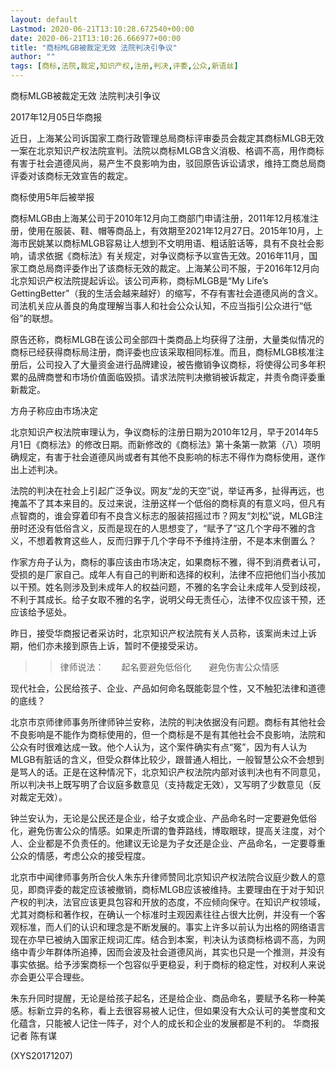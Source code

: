 ```yaml
---
layout: default
Lastmod: 2020-06-21T13:10:28.672540+00:00
date: 2020-06-21T13:10:26.666977+00:00
title: "商标MLGB被裁定无效 法院判决引争议"
author: ""
tags: [商标,法院,裁定,知识产权,注册,判决,评委,公众,新语丝]
---
```


商标MLGB被裁定无效 法院判决引争议

2017年12月05日华商报

近日，上海某公司诉国家工商行政管理总局商标评审委员会裁定其商标MLGB无效一案在北京知识产权法院宣判。法院以商标MLGB含义消极、格调不高，用作商标有害于社会道德风尚，易产生不良影响为由，驳回原告诉讼请求，维持工商总局商评委对该商标无效宣告的裁定。

商标使用5年后被举报

商标MLGB由上海某公司于2010年12月向工商部门申请注册，2011年12月核准注册，使用在服装、鞋、帽等商品上，有效期至2021年12月27日。2015年10月，上海市民姚某以商标MLGB容易让人想到不文明用语、粗话脏话等，具有不良社会影响，请求依据《商标法》有关规定，对争议商标予以宣告无效。2016年11月，国家工商总局商评委作出了该商标无效的裁定。上海某公司不服，于2016年12月向北京知识产权法院提起诉讼。该公司声称，商标MLGB是“My Life’s GettingBetter”（我的生活会越来越好）的缩写，不存有害社会道德风尚的含义。司法机关应从善良的角度理解当事人和社会公众认知，不应当指引公众进行“低俗”的联想。

原告还称，商标MLGB在该公司全部四十类商品上均获得了注册，大量类似情况的商标已经获得商标局注册，商评委也应该采取相同标准。而且，商标MLGB核准注册后，公司投入了大量资金进行品牌建设，被告撤销争议商标，将使得公司多年积累的品牌商誉和市场价值面临毁损。请求法院判决撤销被诉裁定，并责令商评委重新裁定。

方舟子称应由市场决定

北京知识产权法院审理认为，争议商标的注册日期为2010年12月，早于2014年5月1日《商标法》的修改日期。而新修改的《商标法》第十条第一款第（八）项明确规定，有害于社会道德风尚或者有其他不良影响的标志不得作为商标使用，遂作出上述判决。

法院的判决在社会上引起广泛争议。网友“龙的天空”说，举证再多，扯得再远，也掩盖不了其本来目的。反过来说，注册这样一个低俗的商标真的有意义吗，但凡有点智商的，谁会穿着印有不良含义标志的服装招摇过市？网友“刘松”说，MLGB注册时还没有低俗含义，反而是现在的人思想变了，“赋予了”这几个字母不雅的含义，不想着教育这些人，反而归罪于几个字母不予维持注册，不是本末倒置么？

作家方舟子认为，商标的事应该由市场决定，如果商标不雅，得不到消费者认可，受损的是厂家自己。成年人有自己的判断和选择的权利，法律不应把他们当小孩加以干预。姓名则涉及到未成年人的权益问题，不雅的名字会让未成年人受到歧视，不利于其成长。给子女取不雅的名字，说明父母无责任心，法律不仅应该干预，还应该给予惩处。

昨日，接受华商报记者采访时，北京知识产权法院有关人员称，该案尚未过上诉期，他们亦未接到原告上诉，暂时不便接受采访。

>>律师说法：　　起名要避免低俗化　　避免伤害公众情感

现代社会，公民给孩子、企业、产品如何命名既能彰显个性，又不触犯法律和道德的底线？

北京市京师律师事务所律师钟兰安称，法院的判决依据没有问题。商标有其他社会不良影响是不能作为商标使用的，但一个商标是不是有其他社会不良影响，法院和公众有时很难达成一致。他个人认为，这个案件确实有点“冤”，因为有人认为MLGB有脏话的含义，但受众群体比较少，跟普通人相比，一般智慧公众不会想到是骂人的话。正是在这种情况下，北京知识产权法院内部对该判决也有不同意见，所以判决书上既写明了合议庭多数意见（支持裁定无效），又写明了少数意见（反对裁定无效）。

钟兰安认为，无论是公民还是企业，给子女或企业、产品命名时一定要避免低俗化，避免伤害公众的情感。如果走所谓的鲁莽路线，博取眼球，提高关注度，对个人、企业都是不负责任的。他建议无论是为子女还是企业、产品命名，一定要尊重公众的情感，考虑公众的接受程度。

北京市中闻律师事务所合伙人朱东升律师赞同北京知识产权法院合议庭少数人的意见，即商评委的裁定应该被撤销，商标MLGB应该被维持。主要理由在于对于知识产权的判决，法官应该更具包容和开放的态度，不应倾向保守。在知识产权领域，尤其对商标和著作权，在确认一个标准时主观因素往往占很大比例，并没有一个客观标准，而人们的认识和理念是不断发展的。事实上许多以前认为出格的网络语言现在亦早已被纳入国家正规词汇库。结合到本案，判决认为该商标格调不高，为网络中青少年群体所追捧，因而会波及社会道德风尚，其实也只是一个推测，并没有事实依据。给予涉案商标一个包容似乎更稳妥，利于商标的稳定性，对权利人来说亦会更公平合理些。

朱东升同时提醒，无论是给孩子起名，还是给企业、商品命名，要赋予名称一种美感。标新立异的名称，看上去很容易被人记住，但如果没有大众认可的美誉度和文化蕴含，只能被人记住一阵子，对个人的成长和企业的发展都是不利的。 华商报记者 陈有谋

(XYS20171207)

